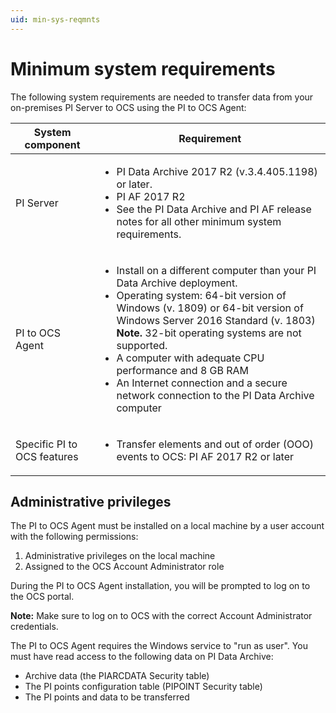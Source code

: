 ```yaml
---
uid: min-sys-reqmnts
---
```


# Minimum system requirements

The following system requirements are needed to transfer data from your on-premises PI Server to OCS using the PI to OCS Agent:

| System component | Requirement | 
| ------------- | ----------------- | 
| PI Server | <ul><li>PI Data Archive 2017 R2 (v.3.4.405.1198) or later.</li><li> PI AF 2017 R2</li><li>See the PI Data Archive and PI AF release notes for all other minimum system requirements.</li></ul> |
| PI to OCS Agent | <ul><li> Install on a different computer than your PI Data Archive deployment.</li><li>Operating system: 64-bit version of Windows (v. 1809) or 64-bit version of Windows Server 2016 Standard (v. 1803)<br>**Note.** 32-bit operating systems are not supported.</li><li>A computer with adequate CPU performance and 8 GB RAM</li><li>An Internet connection and a secure network connection to the PI Data Archive computer</li></ul> |
|Specific PI to OCS features| <ul><li>Transfer elements and out of order (OOO) events to OCS: PI AF 2017 R2 or later

## Administrative privileges

The PI to OCS Agent must be installed on a local machine by a user account with the following permissions: 

1.	Administrative privileges on the local machine
2.	Assigned to the OCS Account Administrator role

During the PI to OCS Agent installation, you will be prompted to log on to the OCS portal. 

**Note:** Make sure to log on to OCS with the correct Account Administrator credentials. 


The PI to OCS Agent requires the Windows service to "run as user". You must have read access to the following data on PI Data Archive:

* Archive data (the PIARCDATA Security table)
* The PI points configuration table (PIPOINT Security table)
* The PI points and data to be transferred